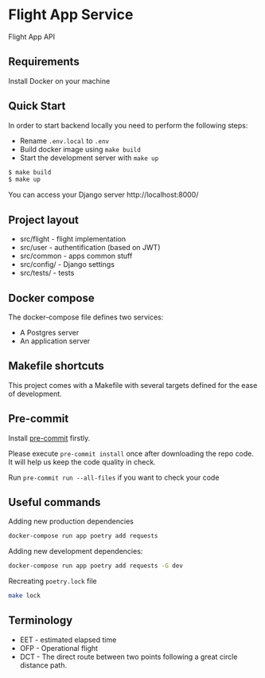# Flight App Service

Flight App API

## Requirements

Install Docker on your machine

## Quick Start

In order to start backend locally you need to perform the following steps:

- Rename `.env.local` to `.env`
- Build docker image using `make build`
- Start the development server with `make up`

```bash
$ make build
$ make up
```

You can access your Django server http://localhost:8000/

## Project layout

- src/flight - flight implementation
- src/user - authentification (based on JWT)
- src/common - apps common stuff
- src/config/ - Django settings
- src/tests/ - tests

## Docker compose

The docker-compose file defines two services:

- A Postgres server
- An application server

## Makefile shortcuts

This project comes with a Makefile with several targets defined for the ease of development.

## Pre-commit

Install [pre-commit](https://pre-commit.com/) firstly.

Please execute `pre-commit install` once after downloading the repo code. It will help us keep the code quality in
check.

Run `pre-commit run --all-files` if you want to check your code

## Useful commands

Adding new production dependencies

```bash
docker-compose run app poetry add requests
```

Adding new development dependencies:

```bash
docker-compose run app poetry add requests -G dev
```

Recreating `poetry.lock` file

```bash
make lock
```

## Terminology

- EET - estimated elapsed time
- OFP - Operational flight
- DCT - The direct route between two points following a great circle distance path.
